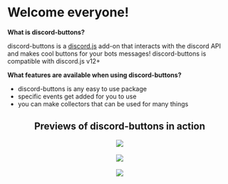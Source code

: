 # Welcome everyone!

**What is discord-buttons?**

discord-buttons is a [discord.js](https://discord.js.org/#/) add-on that interacts with the discord API and makes cool buttons for your bots messages! discord-buttons is compatible with discord.js v12+

**What features are available when using discord-buttons?**

- discord-buttons is any easy to use package
- specific events get added for you to use
- you can make collectors that can be used for many things

<div align="center"><h2>Previews of discord-buttons in action</h2>

<img src="https://i.imgur.com/VyhpPvA.png"></img>
<br>
<br>
<img src="https://i.imgur.com/7muJ7UY.png"></img>
<br>
<br>
<img src="https://i.imgur.com/qbcHg68.gif"></img>

</div>
